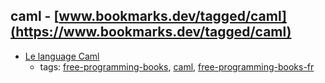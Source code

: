 caml - [www.bookmarks.dev/tagged/caml](https://www.bookmarks.dev/tagged/caml) 
---
* [Le language Caml](http://caml.inria.fr)
    * tags: [free-programming-books](../tags/free-programming-books.md), [caml](../tags/caml.md), [free-programming-books-fr](../tags/free-programming-books-fr.md)
